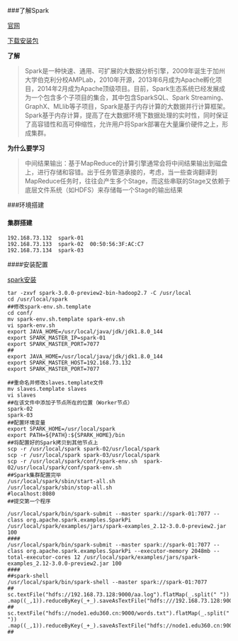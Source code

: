 ###了解Spark

[官网](http://spark.apache.org)

[下载安装包](https://blog.csdn.net/Fortuna_i/article/details/101681939?depth_1-utm_source=distribute.pc_relevant.none-task&utm_source=distribute.pc_relevant.none-task)

**了解**

>Spark是一种快速、通用、可扩展的大数据分析引擎，2009年诞生于加州大学伯克利分校AMPLab，2010年开源，2013年6月成为Apache孵化项目，2014年2月成为Apache顶级项目。目前，Spark生态系统已经发展成为一个包含多个子项目的集合，其中包含SparkSQL、Spark Streaming、GraphX、MLlib等子项目，Spark是基于内存计算的大数据并行计算框架。Spark基于内存计算，提高了在大数据环境下数据处理的实时性，同时保证了高容错性和高可伸缩性，允许用户将Spark部署在大量廉价硬件之上，形成集群。

**为什么要学习**

>中间结果输出：基于MapReduce的计算引擎通常会将中间结果输出到磁盘上，进行存储和容错。出于任务管道承接的，考虑，当一些查询翻译到MapReduce任务时，往往会产生多个Stage，而这些串联的Stage又依赖于底层文件系统（如HDFS）来存储每一个Stage的输出结果

###环境搭建

#### 集群搭建

```shell
192.168.73.132	spark-01
192.168.73.133	spark-02  00:50:56:3F:AC:C7
192.168.73.134	spark-03
```

####安装配置

[spark安装](https://blog.csdn.net/kangaroojie/article/details/80831993)

```shell
tar -zxvf spark-3.0.0-preview2-bin-hadoop2.7 -C /usr/local
cd /usr/local/spark
##修改spark-env.sh.template
cd conf/
mv spark-env.sh.template spark-env.sh
vi spark-env.sh
export JAVA_HOME=/usr/local/java/jdk/jdk1.8.0_144
export SPARK_MASTER_IP=spark-01
export SPARK_MASTER_PORT=7077
##
export JAVA_HOME=/usr/local/java/jdk/jdk1.8.0_144
export SPARK_MASTER_HOST=192.168.73.132
export SPARK_MASTER_PORT=7077

##重命名并修改slaves.template文件
mv slaves.template slaves
vi slaves
##在该文件中添加子节点所在的位置（Worker节点）
spark-02
spark-03
##配置环境变量
export SPARK_HOME=/usr/local/spark
export PATH=${PATH}:${SPARK_HOME}/bin
##将配置好的Spark拷贝到其他节点上
scp -r /usr/local/spark spark-02/usr/local/spark
scp -r /usr/local/spark spark-03/usr/local/spark
scp -r /usr/local/spark/conf/spark-env.sh  spark-02/usr/local/spark/conf/spark-env.sh
##Spark集群配置完毕
/usr/local/spark/sbin/start-all.sh
/usr/local/spark/sbin/stop-all.sh
#localhost:8080
##提交第一个程序

/usr/local/spark/bin/spark-submit --master spark://spark-01:7077 --class org.apache.spark.examples.SparkPi /usr/local/spark/examples/jars/spark-examples_2.12-3.0.0-preview2.jar 100
####
/usr/local/spark/bin/spark-submit --master spark://spark-01:7077 --class org.apache.spark.examples.SparkPi --executor-memory 2048mb --total-executor-cores 12 /usr/local/spark/examples/jars/spark-examples_2.12-3.0.0-preview2.jar 100
####
##spark-shell
/usr/local/spark/bin/spark-shell --master spark://spark-01:7077
##
sc.textFile("hdfs://192.168.73.128:9000/aa.log").flatMap(_.split(" "))
.map((_,1)).reduceByKey(_+_).saveAsTextFile("hdfs:///192.168.73.128:9000/out")
##
sc.textFile("hdfs://node1.edu360.cn:9000/words.txt").flatMap(_.split(" "))
.map((_,1)).reduceByKey(_+_).saveAsTextFile("hdfs://node1.edu360.cn:9000/out")
##
```

